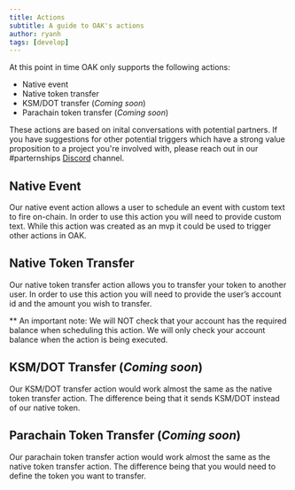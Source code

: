 ```yaml
---
title: Actions
subtitle: A guide to OAK's actions
author: ryanh
tags: [develop]
---
```

At this point in time OAK only supports the following actions:

- Native event
- Native token transfer
- KSM/DOT transfer (*Coming soon*)
- Parachain token transfer (*Coming soon*)

These actions are based on inital conversations with potential partners. If you have suggestions for other potential triggers which have a strong value proposition to a project you're involved with, please reach out in our #parternships [Discord](https://discord.gg/7W9UDvsbwh) channel.

## Native Event
Our native event action allows a user to schedule an event with custom text to fire on-chain. In order to use this action you will need to provide custom text. While this action was created as an mvp it could be used to trigger other actions in OAK.

## Native Token Transfer
Our native token transfer action allows you to transfer your token to another user. In order to use this action you will need to provide the user’s account id and the amount you wish to transfer. 

** An important note: We will NOT check that your account has the required balance when scheduling this action. We will only check your account balance when the action is being executed.

## KSM/DOT Transfer (*Coming soon*)
Our KSM/DOT transfer action would work almost the same as the native token transfer action. The difference being that it sends KSM/DOT instead of our native token.

## Parachain Token Transfer (*Coming soon*)
Our parachain token transfer action would work almost the same as the native token transfer action. The difference being that you would need to define the token you want to transfer.
